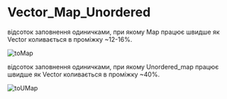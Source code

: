 # Vector_Map_Unordered
відсоток заповнення одиничками, при якому Map працює швидше як Vector коливається в проміжку ~12-16%.

![toMap](https://user-images.githubusercontent.com/79456266/125201121-62690480-e276-11eb-9881-10ffa2b2d4a5.PNG)

відсоток заповнення одиничками, при якому Unordered_map працює швидше як Vector коливається в проміжку ~40%.

![toUMap](https://user-images.githubusercontent.com/79456266/125201126-68f77c00-e276-11eb-87db-a5faa0d575b2.PNG)
